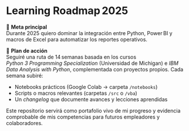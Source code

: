 # Learning Roadmap 2025

🎯 **Meta principal**  
Durante 2025 quiero dominar la integración entre Python, Power BI y macros de Excel para automatizar los reportes operativos.

🚀 **Plan de acción**  
Seguiré una ruta de 14 semanas basada en los cursos *Python 3 Programming Specialization* (Universidad de Michigan) e *IBM Data Analysis with Python*, complementada con proyectos propios. Cada semana subiré:
- Notebooks prácticos (Google Colab → carpeta `/notebooks`)
- Scripts o macros relevantes (carpetas `/src` o `/vba`)
- Un _changelog_ que documente avances y lecciones aprendidas

Este repositorio servirá como portafolio vivo de mi progreso y evidencia comprobable de mis competencias para futuros empleadores y colaboradores.
